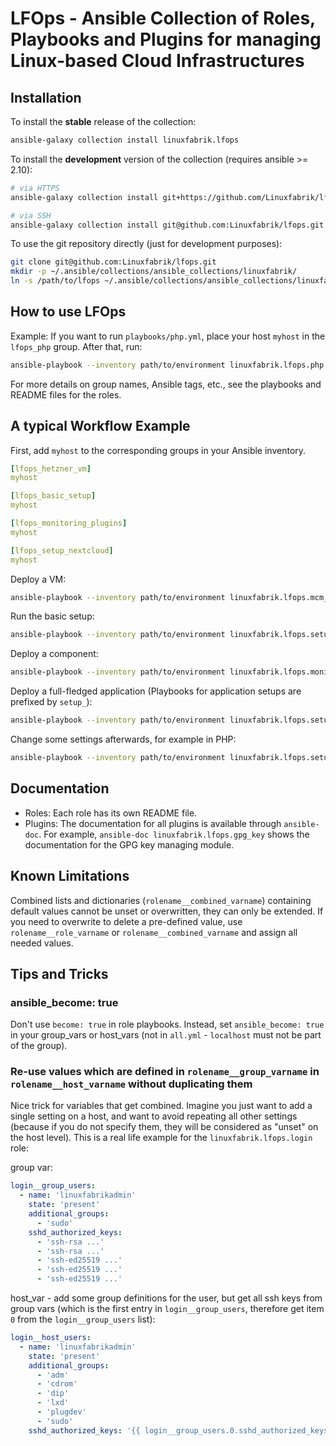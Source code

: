# LFOps - Ansible Collection of Roles, Playbooks and Plugins for managing Linux-based Cloud Infrastructures


## Installation

To install the **stable** release of the collection:
```bash
ansible-galaxy collection install linuxfabrik.lfops
```

To install the **development** version of the collection (requires ansible >= 2.10):
```bash
# via HTTPS
ansible-galaxy collection install git+https://github.com/Linuxfabrik/lfops.git

# via SSH
ansible-galaxy collection install git@github.com:Linuxfabrik/lfops.git
```

To use the git repository directly (just for development purposes):
```bash
git clone git@github.com:Linuxfabrik/lfops.git
mkdir -p ~/.ansible/collections/ansible_collections/linuxfabrik/
ln -s /path/to/lfops ~/.ansible/collections/ansible_collections/linuxfabrik/
```

## How to use LFOps

Example: If you want to run `playbooks/php.yml`, place your host `myhost` in the `lfops_php` group. After that, run:

```bash
ansible-playbook --inventory path/to/environment linuxfabrik.lfops.php --limit myhost
```

For more details on group names, Ansible tags, etc., see the playbooks and README files for the roles.


## A typical Workflow Example

First, add `myhost` to the corresponding groups in your Ansible inventory.

```yaml
[lfops_hetzner_vm]
myhost

[lfops_basic_setup]
myhost

[lfops_monitoring_plugins]
myhost

[lfops_setup_nextcloud]
myhost
```

Deploy a VM:

```bash
ansible-playbook --inventory path/to/environment linuxfabrik.lfops.mcm_vm --limit myhost
```

Run the basic setup:

```bash
ansible-playbook --inventory path/to/environment linuxfabrik.lfops.setup_basic --limit myhost
```

Deploy a component:

```bash
ansible-playbook --inventory path/to/environment linuxfabrik.lfops.monitoring_plugins --limit myhost
```

Deploy a full-fledged application (Playbooks for application setups are prefixed by `setup_`):

```bash
ansible-playbook --inventory path/to/environment linuxfabrik.lfops.setup_nextcloud --limit myhost
```

Change some settings afterwards, for example in PHP:

```bash
ansible-playbook --inventory path/to/environment linuxfabrik.lfops.setup_nextcloud --limit myhost --tags php
```


## Documentation

* Roles: Each role has its own README file.
* Plugins: The documentation for all plugins is available through `ansible-doc`. For example, `ansible-doc linuxfabrik.lfops.gpg_key` shows the documentation for the GPG key managing module.


## Known Limitations

Combined lists and dictionaries (`rolename__combined_varname`) containing default values cannot be unset or overwritten, they can only be extended. If you need to overwrite to delete a pre-defined value, use `rolename__role_varname` or `rolename__combined_varname` and assign all needed values.


## Tips and Tricks

### ansible_become: true

Don't use `become: true` in role playbooks. Instead, set `ansible_become: true` in your group_vars or host_vars (not in `all.yml` - `localhost` must not be part of the group).


### Re-use values which are defined in `rolename__group_varname` in `rolename__host_varname` without duplicating them

Nice trick for variables that get combined. Imagine you just want to add a single setting on a host, and want to avoid repeating all other settings (because if you do not specify them, they will be considered as "unset" on the host level). This is a real life example for the `linuxfabrik.lfops.login` role:

group var:
```yaml
login__group_users:
  - name: 'linuxfabrikadmin'
    state: 'present'
    additional_groups:
      - 'sudo'
    sshd_authorized_keys:
      - 'ssh-rsa ...'
      - 'ssh-rsa ...'
      - 'ssh-ed25519 ...'
      - 'ssh-ed25519 ...'
      - 'ssh-ed25519 ...'
```

host_var - add some group definitions for the user, but get all ssh keys from group vars (which is the first entry in `login__group_users`, therefore get item `0` from the `login__group_users` list):
```yaml
login__host_users:
  - name: 'linuxfabrikadmin'
    state: 'present'
    additional_groups:
      - 'adm'
      - 'cdrom'
      - 'dip'
      - 'lxd'
      - 'plugdev'
      - 'sudo'
    sshd_authorized_keys: '{{ login__group_users.0.sshd_authorized_keys }}'
```
